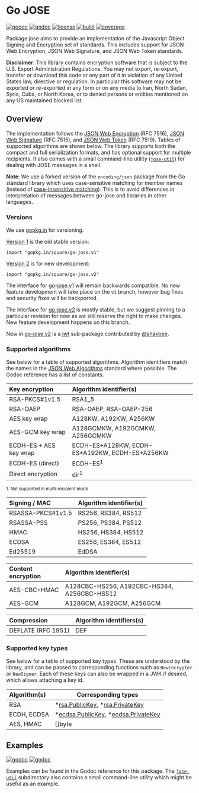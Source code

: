 # Go JOSE 

[![godoc](http://img.shields.io/badge/godoc-version_1-blue.svg?style=flat)](https://godoc.org/gopkg.in/square/go-jose.v1)
[![godoc](http://img.shields.io/badge/godoc-version_2-blue.svg?style=flat)](https://godoc.org/gopkg.in/square/go-jose.v2)
[![license](http://img.shields.io/badge/license-apache_2.0-blue.svg?style=flat)](https://raw.githubusercontent.com/square/go-jose/master/LICENSE)
[![build](https://travis-ci.org/square/go-jose.svg?branch=master)](https://travis-ci.org/square/go-jose)
[![coverage](https://coveralls.io/repos/github/square/go-jose/badge.svg?branch=master)](https://coveralls.io/r/square/go-jose)

Package jose aims to provide an implementation of the Javascript Object Signing
and Encryption set of standards. This includes support for JSON Web Encryption,
JSON Web Signature, and JSON Web Token standards.

**Disclaimer**: This library contains encryption software that is subject to
the U.S. Export Administration Regulations. You may not export, re-export,
transfer or download this code or any part of it in violation of any United
States law, directive or regulation. In particular this software may not be
exported or re-exported in any form or on any media to Iran, North Sudan,
Syria, Cuba, or North Korea, or to denied persons or entities mentioned on any
US maintained blocked list.

## Overview

The implementation follows the
[JSON Web Encryption](http://dx.doi.org/10.17487/RFC7516) (RFC 7516),
[JSON Web Signature](http://dx.doi.org/10.17487/RFC7515) (RFC 7515), and
[JSON Web Token](http://dx.doi.org/10.17487/RFC7519) (RFC 7519).
Tables of supported algorithms are shown below. The library supports both
the compact and full serialization formats, and has optional support for
multiple recipients. It also comes with a small command-line utility
([`jose-util`](https://github.com/square/go-jose/tree/v2/jose-util))
for dealing with JOSE messages in a shell.

**Note**: We use a forked version of the `encoding/json` package from the Go
standard library which uses case-sensitive matching for member names (instead
of [case-insensitive matching](https://www.ietf.org/mail-archive/web/json/current/msg03763.html)).
This is to avoid differences in interpretation of messages between go-jose and
libraries in other languages.

### Versions

We use [gopkg.in](https://gopkg.in) for versioning.

[Version 1](https://gopkg.in/square/go-jose.v1) is the old stable version:

    import "gopkg.in/square/go-jose.v1"

[Version 2](https://gopkg.in/square/go-jose.v2) is for new development:

    import "gopkg.in/square/go-jose.v2"

The interface for [go-jose.v1](https://gopkg.in/square/go-jose.v1) will remain
backwards compatible. No new feature development will take place on the `v1` branch,
however bug fixes and security fixes will be backported.

The interface for [go-jose.v2](https://gopkg.in/square/go-jose.v2) is mostly 
stable, but we suggest pinning to a particular revision for now as we still reserve
the right to make changes. New feature development happens on this branch.

New in [go-jose.v2](https://gopkg.in/square/go-jose.v2) is a
[jwt](https://godoc.org/gopkg.in/square/go-jose.v2/jwt) sub-package
contributed by [@shaxbee](https://github.com/shaxbee).

### Supported algorithms

See below for a table of supported algorithms. Algorithm identifiers match
the names in the [JSON Web Algorithms](http://dx.doi.org/10.17487/RFC7518)
standard where possible. The Godoc reference has a list of constants.

 Key encryption             | Algorithm identifier(s)
 :------------------------- | :------------------------------
 RSA-PKCS#1v1.5             | RSA1_5
 RSA-OAEP                   | RSA-OAEP, RSA-OAEP-256
 AES key wrap               | A128KW, A192KW, A256KW
 AES-GCM key wrap           | A128GCMKW, A192GCMKW, A256GCMKW
 ECDH-ES + AES key wrap     | ECDH-ES+A128KW, ECDH-ES+A192KW, ECDH-ES+A256KW
 ECDH-ES (direct)           | ECDH-ES<sup>1</sup>
 Direct encryption          | dir<sup>1</sup>

<sup>1. Not supported in multi-recipient mode</sup>

 Signing / MAC              | Algorithm identifier(s)
 :------------------------- | :------------------------------
 RSASSA-PKCS#1v1.5          | RS256, RS384, RS512
 RSASSA-PSS                 | PS256, PS384, PS512
 HMAC                       | HS256, HS384, HS512
 ECDSA                      | ES256, ES384, ES512
 Ed25519                    | EdDSA

 Content encryption         | Algorithm identifier(s)
 :------------------------- | :------------------------------
 AES-CBC+HMAC               | A128CBC-HS256, A192CBC-HS384, A256CBC-HS512
 AES-GCM                    | A128GCM, A192GCM, A256GCM 

 Compression                | Algorithm identifiers(s)
 :------------------------- | -------------------------------
 DEFLATE (RFC 1951)         | DEF

### Supported key types

See below for a table of supported key types. These are understood by the
library, and can be passed to corresponding functions such as `NewEncrypter` or
`NewSigner`. Each of these keys can also be wrapped in a JWK if desired, which
allows attaching a key id.

 Algorithm(s)               | Corresponding types
 :------------------------- | -------------------------------
 RSA                        | *[rsa.PublicKey](http://golang.org/pkg/crypto/rsa/#PublicKey), *[rsa.PrivateKey](http://golang.org/pkg/crypto/rsa/#PrivateKey)
 ECDH, ECDSA                | *[ecdsa.PublicKey](http://golang.org/pkg/crypto/ecdsa/#PublicKey), *[ecdsa.PrivateKey](http://golang.org/pkg/crypto/ecdsa/#PrivateKey)
 AES, HMAC                  | []byte

## Examples

[![godoc](http://img.shields.io/badge/godoc-version_1-blue.svg?style=flat)](https://godoc.org/gopkg.in/square/go-jose.v1)
[![godoc](http://img.shields.io/badge/godoc-version_2-blue.svg?style=flat)](https://godoc.org/gopkg.in/square/go-jose.v2)

Examples can be found in the Godoc
reference for this package. The
[`jose-util`](https://github.com/square/go-jose/tree/v2/jose-util)
subdirectory also contains a small command-line utility which might be useful
as an example.
